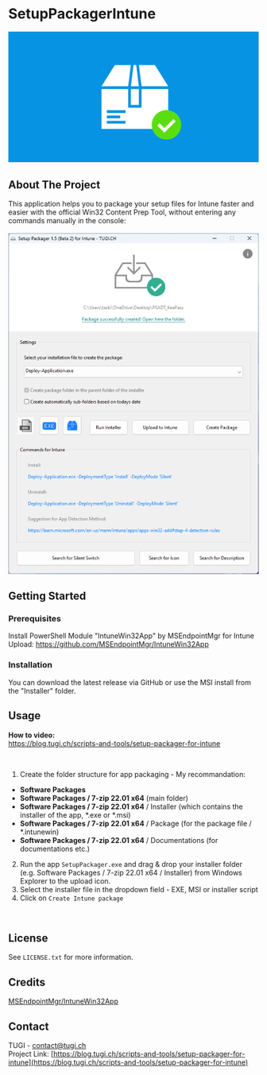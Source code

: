 # SetupPackagerIntune
![Featured Image](Featured_Image.png)


<!-- ABOUT THE PROJECT -->
## About The Project
This application helps you to package your setup files for Intune faster and easier with the official Win32 Content Prep Tool, without entering any commands manually in the console:<br/><br/>
![App Screenshot](Screenshot.png)



<!-- GETTING STARTED -->
## Getting Started

### Prerequisites
Install PowerShell Module "IntuneWin32App" by MSEndpointMgr for Intune Upload:
https://github.com/MSEndpointMgr/IntuneWin32App

### Installation
You can download the latest release via GitHub or use the MSI install from the "Installer" folder.



<!-- USAGE EXAMPLES -->
## Usage

**How to video:**<br/>
https://blog.tugi.ch/scripts-and-tools/setup-packager-for-intune

<br/>

1. Create the folder structure for app packaging - My recommandation:
- **Software Packages**
- **Software Packages / 7-zip 22.01 x64** (main folder)
- **Software Packages / 7-zip 22.01 x64** / Installer (which contains the installer of the app, *.exe or *.msi)
- **Software Packages / 7-zip 22.01 x64** / Package (for the package file / *.intunewin)
- **Software Packages / 7-zip 22.01 x64** / Documentations (for documentations etc.)
2. Run the app `SetupPackager.exe` and drag & drop your installer folder (e.g. Software Packages / 7-zip 22.01 x64 / Installer) from Windows Explorer to the upload icon.
3. Select the installer file in the dropdown field - EXE, MSI or installer script
4. Click on `Create Intune package`
<br/>



<!-- LICENSE -->
## License
See `LICENSE.txt` for more information.



<!-- CREDITS -->
## Credits
[MSEndpointMgr/IntuneWin32App](https://github.com/MSEndpointMgr/IntuneWin32App)



<!-- CONTACT -->
## Contact
TUGI - [contact@tugi.ch](mailto:contact@tugi.ch)<br/>
Project Link: [https://blog.tugi.ch/scripts-and-tools/setup-packager-for-intune](https://blog.tugi.ch/scripts-and-tools/setup-packager-for-intune)
